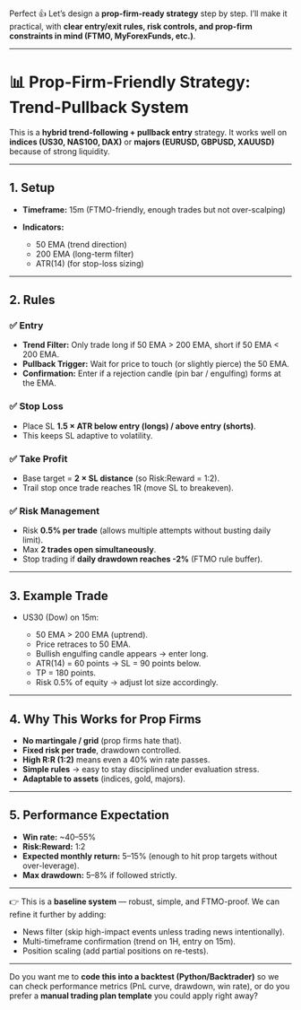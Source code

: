Perfect 👍 Let’s design a **prop-firm-ready strategy** step by step.
I’ll make it practical, with **clear entry/exit rules, risk controls, and prop-firm constraints in mind (FTMO, MyForexFunds, etc.)**.

---

# 📊 Prop-Firm-Friendly Strategy: Trend-Pullback System

This is a **hybrid trend-following + pullback entry** strategy. It works well on **indices (US30, NAS100, DAX)** or **majors (EURUSD, GBPUSD, XAUUSD)** because of strong liquidity.

---

## 1. **Setup**

* **Timeframe:** 15m (FTMO-friendly, enough trades but not over-scalping)
* **Indicators:**

  * 50 EMA (trend direction)
  * 200 EMA (long-term filter)
  * ATR(14) (for stop-loss sizing)

---

## 2. **Rules**

### ✅ Entry

* **Trend Filter:** Only trade long if 50 EMA > 200 EMA, short if 50 EMA < 200 EMA.
* **Pullback Trigger:** Wait for price to touch (or slightly pierce) the 50 EMA.
* **Confirmation:** Enter if a rejection candle (pin bar / engulfing) forms at the EMA.

### ✅ Stop Loss

* Place SL **1.5 × ATR below entry (longs) / above entry (shorts)**.
* This keeps SL adaptive to volatility.

### ✅ Take Profit

* Base target = **2 × SL distance** (so Risk\:Reward = 1:2).
* Trail stop once trade reaches 1R (move SL to breakeven).

### ✅ Risk Management

* Risk **0.5% per trade** (allows multiple attempts without busting daily limit).
* Max **2 trades open simultaneously**.
* Stop trading if **daily drawdown reaches -2%** (FTMO rule buffer).

---

## 3. **Example Trade**

* US30 (Dow) on 15m:

  * 50 EMA > 200 EMA (uptrend).
  * Price retraces to 50 EMA.
  * Bullish engulfing candle appears → enter long.
  * ATR(14) = 60 points → SL = 90 points below.
  * TP = 180 points.
  * Risk 0.5% of equity → adjust lot size accordingly.

---

## 4. **Why This Works for Prop Firms**

* **No martingale / grid** (prop firms hate that).
* **Fixed risk per trade**, drawdown controlled.
* **High R\:R (1:2)** means even a 40% win rate passes.
* **Simple rules** → easy to stay disciplined under evaluation stress.
* **Adaptable to assets** (indices, gold, majors).

---

## 5. **Performance Expectation**

* **Win rate:** \~40–55%
* **Risk\:Reward:** 1:2
* **Expected monthly return:** 5–15% (enough to hit prop targets without over-leverage).
* **Max drawdown:** 5–8% if followed strictly.

---

👉 This is a **baseline system** — robust, simple, and FTMO-proof.
We can refine it further by adding:

* News filter (skip high-impact events unless trading news intentionally).
* Multi-timeframe confirmation (trend on 1H, entry on 15m).
* Position scaling (add partial positions on re-tests).

---

Do you want me to **code this into a backtest (Python/Backtrader)** so we can check performance metrics (PnL curve, drawdown, win rate), or do you prefer a **manual trading plan template** you could apply right away?
